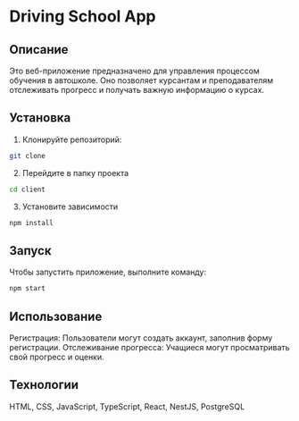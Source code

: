 # Driving School App

## Описание
Это веб-приложение предназначено для управления процессом обучения в автошколе. Оно позволяет курсантам и преподавателям отслеживать прогресс и получать важную информацию о курсах.

## Установка
1. Клонируйте репозиторий:
```bash
git clone
```

2. Перейдите в папку проекта
```bash 
cd client
```

3. Установите зависимости
```bash
npm install
```

## Запуск
Чтобы запустить приложение, выполните команду:
```bash
npm start
```

## Использование
Регистрация: Пользователи могут создать аккаунт, заполнив форму регистрации.
Отслеживание прогресса: Учащиеся могут просматривать свой прогресс и оценки.

## Технологии
HTML, CSS, JavaScript, TypeScript, React, NestJS, PostgreSQL
